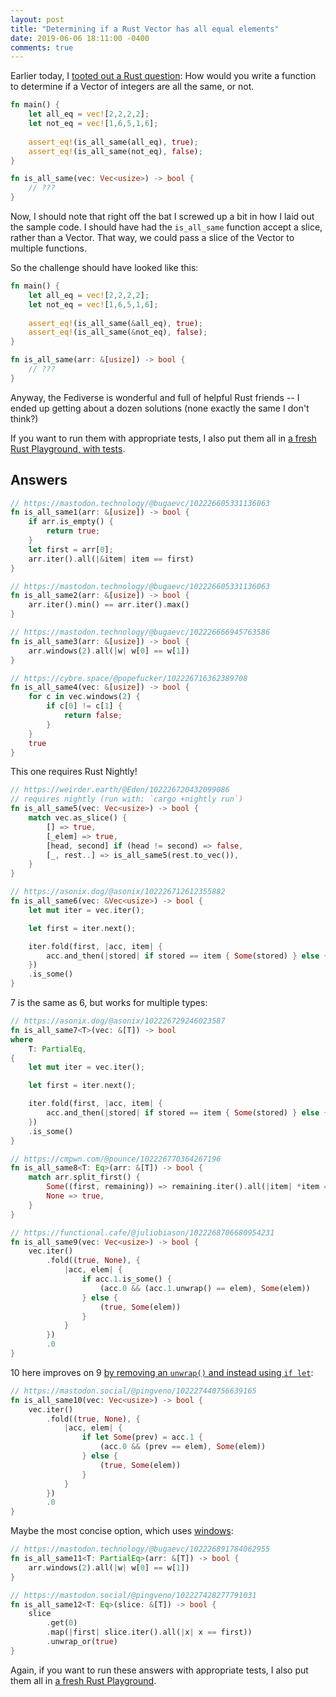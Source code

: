 ```yaml
---
layout: post
title: "Determining if a Rust Vector has all equal elements"
date: 2019-06-06 18:11:00 -0400
comments: true
---
```


Earlier today, I [tooted out a Rust question](https://octodon.social/@schlink/102226540877408178): How would you write a function to determine if a Vector of integers are all the same, or not. 

```rust
fn main() {
    let all_eq = vec![2,2,2,2];
    let not_eq = vec![1,6,5,1,6];
    
    assert_eq!(is_all_same(all_eq), true);
    assert_eq!(is_all_same(not_eq), false);
}

fn is_all_same(vec: Vec<usize>) -> bool {
    // ???
}
```

Now, I should note that right off the bat I screwed up a bit in how I laid out the sample code. I should have had the `is_all_same` function accept a slice, rather than a Vector. That way, we could pass a slice of the Vector to multiple functions.

So the challenge should have looked like this:

```rust
fn main() {
    let all_eq = vec![2,2,2,2];
    let not_eq = vec![1,6,5,1,6];
    
    assert_eq!(is_all_same(&all_eq), true);
    assert_eq!(is_all_same(&not_eq), false);
}

fn is_all_same(arr: &[usize]) -> bool {
    // ???
}
```

Anyway, the Fediverse is wonderful and full of helpful Rust friends -- I ended up getting about a dozen solutions (none exactly the same I don't think?)

If you want to run them with appropriate tests, I also put them all in [a fresh Rust Playground, with tests](https://play.rust-lang.org/?version=nightly&mode=debug&edition=2018&gist=013aea5507471f07120c3bbefea038c5).

## Answers

```rust
// https://mastodon.technology/@bugaevc/102226605331136063
fn is_all_same1(arr: &[usize]) -> bool {
    if arr.is_empty() {
        return true;
    }
    let first = arr[0];
    arr.iter().all(|&item| item == first)
}

// https://mastodon.technology/@bugaevc/102226605331136063
fn is_all_same2(arr: &[usize]) -> bool {
    arr.iter().min() == arr.iter().max()
}
```

```rust
// https://mastodon.technology/@bugaevc/102226666945763586
fn is_all_same3(arr: &[usize]) -> bool {
    arr.windows(2).all(|w| w[0] == w[1])
}
```

```rust
// https://cybre.space/@popefucker/102226716362389708
fn is_all_same4(vec: &[usize]) -> bool {
    for c in vec.windows(2) {
        if c[0] != c[1] {
            return false;
        }
    }
    true
}
```

This one requires Rust Nightly! 

```rust
// https://weirder.earth/@Eden/102226720432099086
// requires nightly (run with: `cargo +nightly run`)
fn is_all_same5(vec: Vec<usize>) -> bool {
    match vec.as_slice() {
        [] => true,
        [_elem] => true,
        [head, second] if (head != second) => false,
        [_, rest..] => is_all_same5(rest.to_vec()),
    }
}
```

```rust
// https://asonix.dog/@asonix/102226712612355882
fn is_all_same6(vec: &Vec<usize>) -> bool {
    let mut iter = vec.iter();

    let first = iter.next();

    iter.fold(first, |acc, item| {
        acc.and_then(|stored| if stored == item { Some(stored) } else { None })
    })
    .is_some()
}
```

7 is the same as 6, but works for multiple types:

```rust
// https://asonix.dog/@asonix/102226729246023587
fn is_all_same7<T>(vec: &[T]) -> bool
where
    T: PartialEq,
{
    let mut iter = vec.iter();

    let first = iter.next();

    iter.fold(first, |acc, item| {
        acc.and_then(|stored| if stored == item { Some(stored) } else { None })
    })
    .is_some()
}
```

```rust
// https://cmpwn.com/@pounce/102226770364267196
fn is_all_same8<T: Eq>(arr: &[T]) -> bool {
    match arr.split_first() {
        Some((first, remaining)) => remaining.iter().all(|item| *item == *first),
        None => true,
    }
}
```

```rust
// https://functional.cafe/@juliobiason/1022268706680954231
fn is_all_same9(vec: Vec<usize>) -> bool {
    vec.iter()
        .fold((true, None), {
            |acc, elem| {
                if acc.1.is_some() {
                    (acc.0 && (acc.1.unwrap() == elem), Some(elem))
                } else {
                    (true, Some(elem))
                }
            }
        })
        .0
}
```

10 here improves on 9 [by removing an `unwrap()` and instead using `if let`](https://mastodon.social/@pingveno/102227440756639165):

```rust
// https://mastodon.social/@pingveno/102227440756639165
fn is_all_same10(vec: Vec<usize>) -> bool {
    vec.iter()
        .fold((true, None), {
            |acc, elem| {
                if let Some(prev) = acc.1 {
                    (acc.0 && (prev == elem), Some(elem))
                } else {
                    (true, Some(elem))
                }
            }
        })
        .0
}
```

Maybe the most concise option, which uses [windows](https://doc.rust-lang.org/std/slice/struct.Windows.html):

```rust
// https://mastodon.technology/@bugaevc/102226891784062955
fn is_all_same11<T: PartialEq>(arr: &[T]) -> bool {
    arr.windows(2).all(|w| w[0] == w[1])
}
```

```rust
// https://mastodon.social/@pingveno/102227428277791031
fn is_all_same12<T: Eq>(slice: &[T]) -> bool {
    slice
        .get(0)
        .map(|first| slice.iter().all(|x| x == first))
        .unwrap_or(true)
}
```

Again, if you want to run these answers with appropriate tests, I also put them all in [a fresh Rust Playground](https://play.rust-lang.org/?version=nightly&mode=debug&edition=2018&gist=013aea5507471f07120c3bbefea038c5).
